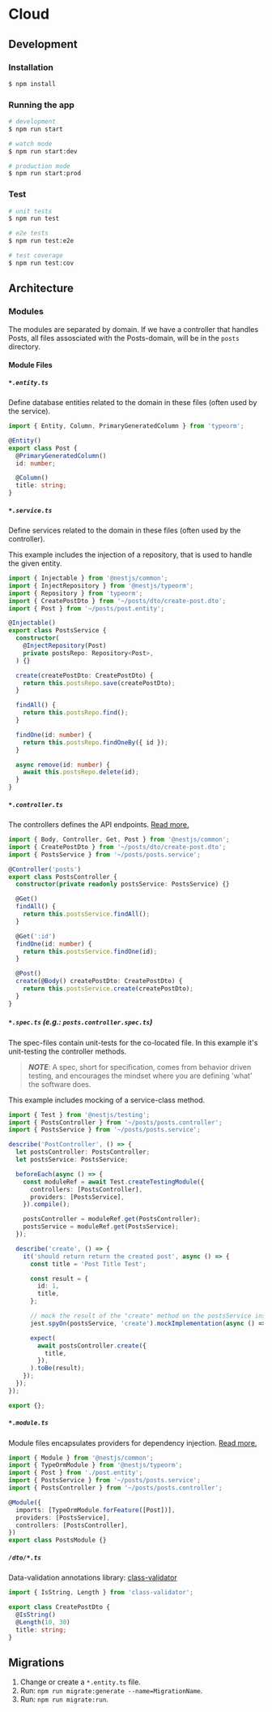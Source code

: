 # Cloud

## Development

### Installation

```bash
$ npm install
```

### Running the app

```bash
# development
$ npm run start

# watch mode
$ npm run start:dev

# production mode
$ npm run start:prod
```

### Test

```bash
# unit tests
$ npm run test

# e2e tests
$ npm run test:e2e

# test coverage
$ npm run test:cov
```

## Architecture

### Modules

The modules are separated by domain. If we have a controller that handles Posts, all files assosciated with the Posts-domain, will be in the `posts` directory.

#### Module Files

##### **`*.entity.ts`**

Define database entities related to the domain in these files (often used by the service).

```ts
import { Entity, Column, PrimaryGeneratedColumn } from 'typeorm';

@Entity()
export class Post {
  @PrimaryGeneratedColumn()
  id: number;

  @Column()
  title: string;
}
```

##### **`*.service.ts`**

Define services related to the domain in these files (often used by the controller).

This example includes the injection of a repository, that is used to handle the given entity.

```ts
import { Injectable } from '@nestjs/common';
import { InjectRepository } from '@nestjs/typeorm';
import { Repository } from 'typeorm';
import { CreatePostDto } from '~/posts/dto/create-post.dto';
import { Post } from '~/posts/post.entity';

@Injectable()
export class PostsService {
  constructor(
    @InjectRepository(Post)
    private postsRepo: Repository<Post>,
  ) {}

  create(createPostDto: CreatePostDto) {
    return this.postsRepo.save(createPostDto);
  }

  findAll() {
    return this.postsRepo.find();
  }

  findOne(id: number) {
    return this.postsRepo.findOneBy({ id });
  }

  async remove(id: number) {
    await this.postsRepo.delete(id);
  }
}
```

##### **`*.controller.ts`**

The controllers defines the API endpoints. [Read more.](https://docs.nestjs.com/controllers)

```ts
import { Body, Controller, Get, Post } from '@nestjs/common';
import { CreatePostDto } from '~/posts/dto/create-post.dto';
import { PostsService } from '~/posts/posts.service';

@Controller('posts')
export class PostsController {
  constructor(private readonly postsService: PostsService) {}

  @Get()
  findAll() {
    return this.postsService.findAll();
  }

  @Get(':id')
  findOne(id: number) {
    return this.postsService.findOne(id);
  }

  @Post()
  create(@Body() createPostDto: CreatePostDto) {
    return this.postsService.create(createPostDto);
  }
}
```

##### **`*.spec.ts`** (e.g.: `posts.controller.spec.ts`)

The spec-files contain unit-tests for the co-located file. In this example it's unit-testing the controller methods.

> **_NOTE_**: A spec, short for specification, comes from behavior driven testing, and encourages the mindset where you are defining 'what' the software does.

This example includes mocking of a service-class method.

```ts
import { Test } from '@nestjs/testing';
import { PostsController } from '~/posts/posts.controller';
import { PostsService } from '~/posts/posts.service';

describe('PostController', () => {
  let postsController: PostsController;
  let postsService: PostsService;

  beforeEach(async () => {
    const moduleRef = await Test.createTestingModule({
      controllers: [PostsController],
      providers: [PostsService],
    }).compile();

    postsController = moduleRef.get(PostsController);
    postsService = moduleRef.get(PostsService);
  });

  describe('create', () => {
    it('should return return the created post', async () => {
      const title = 'Post Title Test';

      const result = {
        id: 1,
        title,
      };

      // mock the result of the "create" method on the postsService instance
      jest.spyOn(postsService, 'create').mockImplementation(async () => result);

      expect(
        await postsController.create({
          title,
        }),
      ).toBe(result);
    });
  });
});

export {};
```

##### **`*.module.ts`**

Module files encapsulates providers for dependency injection. [Read more.](https://docs.nestjs.com/modules)

```ts
import { Module } from '@nestjs/common';
import { TypeOrmModule } from '@nestjs/typeorm';
import { Post } from './post.entity';
import { PostsService } from '~/posts/posts.service';
import { PostsController } from '~/posts/posts.controller';

@Module({
  imports: [TypeOrmModule.forFeature([Post])],
  providers: [PostsService],
  controllers: [PostsController],
})
export class PostsModule {}
```

##### **`/dto/*.ts`**

Data-validation annotations library: [class-validator](https://github.com/typestack/class-validator)

```ts
import { IsString, Length } from 'class-validator';

export class CreatePostDto {
  @IsString()
  @Length(10, 30)
  title: string;
}
```

## Migrations

1. Change or create a `*.entity.ts` file.
2. Run: `npm run migrate:generate --name=MigrationName`.
3. Run: `npm run migrate:run`.
